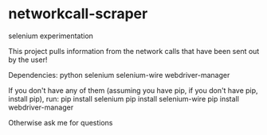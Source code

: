 # networkcall-scraper
selenium experimentation

This project pulls information from the network calls that have been sent out by the user!

Dependencies: 
python
selenium
selenium-wire
webdriver-manager

If you don't have any of them (assuming you have pip, if you don't have pip, install pip), run:
pip install selenium
pip install selenium-wire
pip install webdriver-manager

Otherwise ask me for questions
